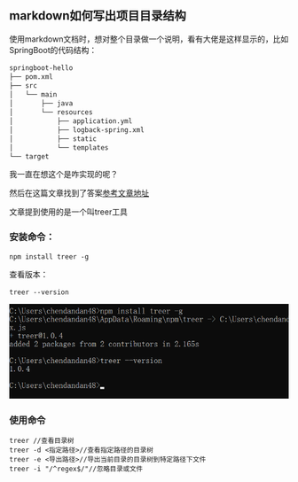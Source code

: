 ## markdown如何写出项目目录结构

使用markdown文档时，想对整个目录做一个说明，看有大佬是这样显示的，比如SpringBoot的代码结构：

```ascii
springboot-hello
├── pom.xml
├── src
│   └── main
│       ├── java
│       └── resources
│           ├── application.yml
│           ├── logback-spring.xml
│           ├── static
│           └── templates
└── target
```

我一直在想这个是咋实现的呢？

然后在这篇文章找到了答案[参考文章地址](https://www.jianshu.com/p/e38a07f824a2)

文章提到使用的是一个叫treer工具



### 安装命令：

```
npm install treer -g
```

查看版本：

```
treer --version
```

![treer1](img\treer1.png)

### 使用命令

```
treer //查看目录树
treer -d <指定路径>//查看指定路径的目录树
treer -e <导出路径>//导出当前目录的目录树到特定路径下文件
treer -i "/^regex$/"//忽略目录或文件
```

